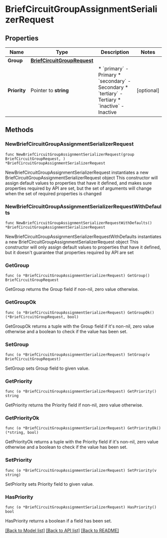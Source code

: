 # BriefCircuitGroupAssignmentSerializerRequest

## Properties

Name | Type | Description | Notes
------------ | ------------- | ------------- | -------------
**Group** | [**BriefCircuitGroupRequest**](BriefCircuitGroupRequest.md) |  | 
**Priority** | Pointer to **string** | * &#x60;primary&#x60; - Primary * &#x60;secondary&#x60; - Secondary * &#x60;tertiary&#x60; - Tertiary * &#x60;inactive&#x60; - Inactive | [optional] 

## Methods

### NewBriefCircuitGroupAssignmentSerializerRequest

`func NewBriefCircuitGroupAssignmentSerializerRequest(group BriefCircuitGroupRequest, ) *BriefCircuitGroupAssignmentSerializerRequest`

NewBriefCircuitGroupAssignmentSerializerRequest instantiates a new BriefCircuitGroupAssignmentSerializerRequest object
This constructor will assign default values to properties that have it defined,
and makes sure properties required by API are set, but the set of arguments
will change when the set of required properties is changed

### NewBriefCircuitGroupAssignmentSerializerRequestWithDefaults

`func NewBriefCircuitGroupAssignmentSerializerRequestWithDefaults() *BriefCircuitGroupAssignmentSerializerRequest`

NewBriefCircuitGroupAssignmentSerializerRequestWithDefaults instantiates a new BriefCircuitGroupAssignmentSerializerRequest object
This constructor will only assign default values to properties that have it defined,
but it doesn't guarantee that properties required by API are set

### GetGroup

`func (o *BriefCircuitGroupAssignmentSerializerRequest) GetGroup() BriefCircuitGroupRequest`

GetGroup returns the Group field if non-nil, zero value otherwise.

### GetGroupOk

`func (o *BriefCircuitGroupAssignmentSerializerRequest) GetGroupOk() (*BriefCircuitGroupRequest, bool)`

GetGroupOk returns a tuple with the Group field if it's non-nil, zero value otherwise
and a boolean to check if the value has been set.

### SetGroup

`func (o *BriefCircuitGroupAssignmentSerializerRequest) SetGroup(v BriefCircuitGroupRequest)`

SetGroup sets Group field to given value.


### GetPriority

`func (o *BriefCircuitGroupAssignmentSerializerRequest) GetPriority() string`

GetPriority returns the Priority field if non-nil, zero value otherwise.

### GetPriorityOk

`func (o *BriefCircuitGroupAssignmentSerializerRequest) GetPriorityOk() (*string, bool)`

GetPriorityOk returns a tuple with the Priority field if it's non-nil, zero value otherwise
and a boolean to check if the value has been set.

### SetPriority

`func (o *BriefCircuitGroupAssignmentSerializerRequest) SetPriority(v string)`

SetPriority sets Priority field to given value.

### HasPriority

`func (o *BriefCircuitGroupAssignmentSerializerRequest) HasPriority() bool`

HasPriority returns a boolean if a field has been set.


[[Back to Model list]](../README.md#documentation-for-models) [[Back to API list]](../README.md#documentation-for-api-endpoints) [[Back to README]](../README.md)


